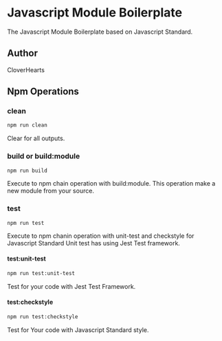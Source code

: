 # Javascript Module Boilerplate
The Javascript Module Boilerplate based on Javascript Standard.

## Author
CloverHearts

## Npm Operations
### clean
```bash
npm run clean
```
Clear for all outputs.

### build or build:module
```bash
npm run build
```
Execute to npm chain operation with build:module.
This operation make a new module from your source.

### test
```base
npm run test
```
Execute to npm chanin operation with unit-test and checkstyle for Javascript Standard
Unit test has using Jest Test framework.

#### test:unit-test
```bash
npm run test:unit-test
```
Test for your code with Jest Test Framework.

#### test:checkstyle
```bash
npm run test:checkstyle
```
Test for Your code with Javascript Standard style.

